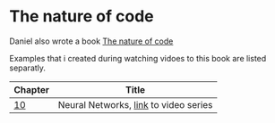 # The nature of code

Daniel also wrote a book [The nature of code](https://natureofcode.com/)

Examples that i created during watching vidoes to this book are listed separatly.

| Chapter | Title |
| --- | --- | 
| [10](10/) | Neural Networks, [link](https://www.youtube.com/playlist?list=PLRqwX-V7Uu6aCibgK1PTWWu9by6XFdCfh) to video series
